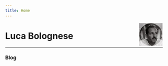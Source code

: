 ```yaml
---
title: Home
---
```


[<img src="Gavatar.JPG" style="max-width:15%;min-width:40px;float:right;" alt="Github repo" />](https://github.com/lucabol)

# Luca Bolognese

<hr/>

### Blog

